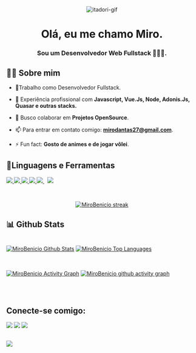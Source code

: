 <div align="center" style="align-items:center;">
    <img alt="itadori-gif" src="https://c.tenor.com/AKp3ByyVnGcAAAAC/jujutsu-kaisen-itadori-yuji.gif">
 </div>
  
 

<h1 align="center">Olá, eu me chamo Miro.</h1>
<h3 align="center">Sou um Desenvolvedor Web Fullstack 👨🏻‍💻.</h3>


## 🙋‍♂️ Sobre mim

- 🔭Trabalho como Desenvolvedor Fullstack.

- 🌱 Experiência profissional com **Javascript, Vue.Js, Node, Adonis.Js, Quasar e outras stacks.**

- 👯 Busco colaborar em **Projetos OpenSource**.

- 📫 Para entrar em contato comigo: **mirodantas27@gmail.com**.

- ⚡ Fun fact: **Gosto de animes e de jogar vôlei**.

## 🚀Linguagens e Ferramentas

<p align="left"> 
    <a href="https://developer.mozilla.org/en-US/docs/Web/JavaScript" target="_blank"> <img src="https://img.icons8.com/color/48/000000/javascript.png"/> </a> 
    <a href="https://www.w3.org/html/" target="_blank"> <img src="https://img.icons8.com/color/48/000000/html-5.png"/> </a> 
    <a href="https://www.w3schools.com/css/" target="_blank"> <img src="https://img.icons8.com/color/48/000000/css3.png"/> </a> 
    <a href="https://getbootstrap.com" target="_blank"> <img src="https://img.icons8.com/color/48/000000/bootstrap.png"/> </a> 
    <a style="padding-right:8px;" href="https://nodejs.org" target="_blank"> <img src="https://img.icons8.com/color/48/000000/nodejs.png"/> </a> 
    <a href="https://git-scm.com/" target="_blank"> <img src="https://img.icons8.com/color/48/000000/git.png"/> </a> 
</p>

<!-- [![React Badge](https://img.shields.io/badge/-React-61DBFB?style=for-the-badge&labelColor=black&logo=react&logoColor=61DBFB)](#)  [![Javascript Badge](https://img.shields.io/badge/-Javascript-F0DB4F?style=for-the-badge&labelColor=black&logo=javascript&logoColor=F0DB4F)](#) [![Typescript Badge](https://img.shields.io/badge/-Typescript-007acc?style=for-the-badge&labelColor=black&logo=typescript&logoColor=007acc)](#) [![Nodejs Badge](https://img.shields.io/badge/-Nodejs-3C873A?style=for-the-badge&labelColor=black&logo=node.js&logoColor=3C873A)](#) [![GraphQL Badge](https://img.shields.io/badge/-GraphQl-e535ab?style=for-the-badge&labelColor=black&logo=node.js&logoColor=e535ab)](#) -->
<br/>

<p align="center">
    <a href="https://github.com/MiroBenicio/github-readme-streak-stats">
        <img title="🔥 Get streak stats for your profile at git.io/streak-stats" alt="MiroBenicio streak" src="https://github-readme-streak-stats.herokuapp.com/?user=MiroBenicio&theme=black-ice&hide_border=true&stroke=0000&background=060A0CD0"/>
    </a>
</p>

## 📊 Github Stats

  <br/>
    <a href="https://github.com/MiroBenicio/github-readme-stats"><img alt="MiroBenicio Github Stats" src="https://github-readme-stats.vercel.app/api?username=MiroBenicio&show_icons=true&count_private=true&theme=react&hide_border=true&bg_color=0D1117" /></a>
  <a href="https://github.com/MiroBenicio/github-readme-stats"><img alt="MiroBenicio Top Languages" src="https://github-readme-stats.vercel.app/api/top-langs/?username=MiroBenicio&langs_count=8&count_private=true&layout=compact&theme=react&hide_border=true&bg_color=0D1117" /></a>
  <br/>
  <!--<b>Note:</b> Top languages is only a metric of the languages my public code consists of and doesn't reflect experience or skill level.-->


<br/>
<br/>

<a href="[![MiroBenicio's github activity graph](https://github-readme-activity-graph.vercel.app/graph?username=MiroBenicio)](https://github.com/MiroBenicio/github-readme-activity-graph)"><img alt="MiroBenicio Activity Graph" src="[![MiroBenicio github activity graph](https://github-readme-activity-graph.vercel.app/graph?username=MiroBenicio)](https://github.com/MiroBenicio/github-readme-activity-graph)" /></a>
[![MiroBenicio github activity graph](https://github-readme-activity-graph.vercel.app/graph?username=MiroBenicio)](https://github.com/MiroBenicio/github-readme-activity-graph)

<br/>
<br/>

## Conecte-se comigo:
<p align="left">

<a href = "https://www.linkedin.com/in/miro-benício-dantas-de-medeiros/"><img src="https://img.icons8.com/fluent/48/000000/linkedin.png"/></a>
<a href = "https://twitter.com/mirus_b"><img src="https://img.icons8.com/fluent/48/000000/twitter.png"/></a>
<a href = "https://www.instagram.com/mirobenicio_/"><img src="https://img.icons8.com/fluent/48/000000/instagram-new.png"/></a>

</p>

## 
<a href="https://github.com/Meghna-DAS/github-profile-views-counter">
    <img src="https://komarev.com/ghpvc/?username=MiroBenicio">
</a>
